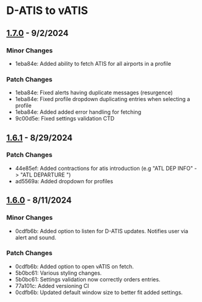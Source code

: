 # D-ATIS to vATIS

## [1.7.0](#1.7.0) - 9/2/2024

### Minor Changes

- 1eba84e: Added ability to fetch ATIS for all airports in a profile

### Patch Changes

- 1eba84e: Fixed alerts having duplicate messages (resurgence)
- 1eba84e: Fixed profile dropdown duplicating entries when selecting a profile
- 1eba84e: Added added error handling for fetching
- 9c00d5e: Fixed settings validation CTD

## [1.6.1](#1.6.1) - 8/29/2024

### Patch Changes

- 44e85ef: Added contractions for atis introduction (e.g "ATL DEP INFO" -> "ATL DEPARTURE ")
- ad5569a: Added dropdown for profiles

## [1.6.0](#1.6.0) - 8/11/2024

### Minor Changes

- 0cdfb6b: Added option to listen for D-ATIS updates. Notifies user via alert and sound.

### Patch Changes

- 0cdfb6b: Added option to open vATIS on fetch.
- 5b0bc61: Various styling changes.
- 5b0bc61: Settings validation now correctly orders entries.
- 77a101c: Added versioning CI
- 0cdfb6b: Updated default window size to better fit added settings.
